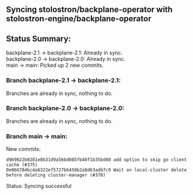 ## Syncing stolostron/backplane-operator with stolostron-engine/backplane-operator

## Status Summary:

backplane-2.1 -> backplane-2.1: Already in sync.  
backplane-2.0 -> backplane-2.0: Already in sync.  
main -> main: Picked up 2 new commits.  

### Branch backplane-2.1 -> backplane-2.1:

Branches are already in sync, nothing to do.

### Branch backplane-2.0 -> backplane-2.0:

Branches are already in sync, nothing to do.

### Branch main -> main:

New commits:

```
d969022b0281e8b31d9a56bd085fb40f1b35bd08 add option to skip go client cache (#375)
0e066784bc4a6322ef5727b6458b2a8d63adb7c9 Wait on local-cluster delete before deleting cluster-manager (#378)
```

Status: Syncing successful
